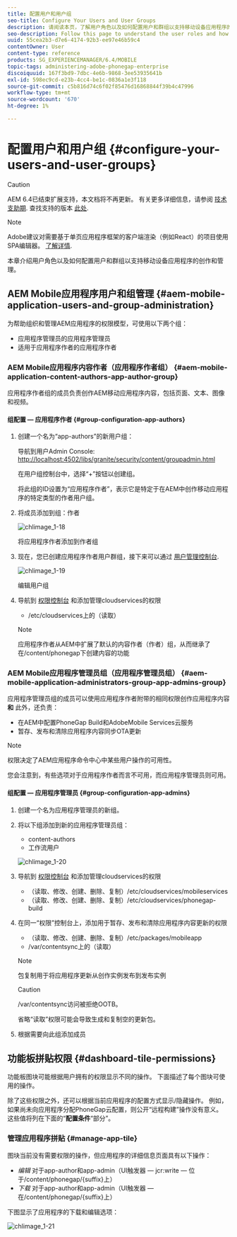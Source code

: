 ```yaml
---
title: 配置用户和用户组
seo-title: Configure Your Users and User Groups
description: 请阅读本页，了解用户角色以及如何配置用户和群组以支持移动设备应用程序的创作和管理。
seo-description: Follow this page to understand the user roles and how to configure your users and groups to support the authoring and mangement of your mobile apps.
uuid: 55cea2b3-d7e6-4174-92b3-ee97e46b59c4
contentOwner: User
content-type: reference
products: SG_EXPERIENCEMANAGER/6.4/MOBILE
topic-tags: administering-adobe-phonegap-enterprise
discoiquuid: 167f3bd9-7dbc-4e6b-9868-3ee53935641b
exl-id: 598ec9cd-e23b-4cc4-be1c-0836a1e3f118
source-git-commit: c5b816d74c6f02f85476d16868844f39b4c47996
workflow-type: tm+mt
source-wordcount: '670'
ht-degree: 1%

---
```


# 配置用户和用户组 {#configure-your-users-and-user-groups}

>[!CAUTION]
>
>AEM 6.4已结束扩展支持，本文档将不再更新。 有关更多详细信息，请参阅 [技术支助期](https://helpx.adobe.com/cn/support/programs/eol-matrix.html). 查找支持的版本 [此处](https://experienceleague.adobe.com/docs/).

>[!NOTE]
>
>Adobe建议对需要基于单页应用程序框架的客户端渲染（例如React）的项目使用SPA编辑器。 [了解详情](/help/sites-developing/spa-overview.md).

本章介绍用户角色以及如何配置用户和群组以支持移动设备应用程序的创作和管理。

## AEM Mobile应用程序用户和组管理 {#aem-mobile-application-users-and-group-administration}

为帮助组织和管理AEM应用程序的权限模型，可使用以下两个组：

* 应用程序管理员的应用程序管理员
* 适用于应用程序作者的应用程序作者

### AEM Mobile应用程序内容作者（应用程序作者组） {#aem-mobile-application-content-authors-app-author-group}

应用程序作者组的成员负责创作AEM移动应用程序内容，包括页面、文本、图像和视频。

#### 组配置 — 应用程序作者 {#group-configuration-app-authors}

1. 创建一个名为“app-authors”的新用户组：

   导航到用户Admin Console: [http://localhost:4502/libs/granite/security/content/groupadmin.html](http://localhost:4502/libs/granite/security/content/groupadmin.html)

   在用户组控制台中，选择“+”按钮以创建组。

   将此组的ID设置为“应用程序作者”，表示它是特定于在AEM中创作移动应用程序的特定类型的作者用户组。

1. 将成员添加到组：作者

   ![chlimage_1-18](assets/chlimage_1-18.png)

   将应用程序作者添加到作者组

1. 现在，您已创建应用程序作者用户群组，接下来可以通过 [用户管理控制台](http://localhost:4502/libs/granite/security/content/useradmin.md).

   ![chlimage_1-19](assets/chlimage_1-19.png)

   编辑用户组

1. 导航到 [权限控制台](http://localhost:4502/useradmin) 和添加管理cloudservices的权限

   * /etc/cloudservices上的（读取）
   >[!NOTE]
   >
   >应用程序作者从AEM中扩展了默认的内容作者（作者）组，从而继承了在/content/phonegap下创建内容的功能

### AEM Mobile应用程序管理员组（应用程序管理员组） {#aem-mobile-application-administrators-group-app-admins-group}

应用程序管理员组的成员可以使用应用程序作者附带的相同权限创作应用程序内容 **和** 此外，还负责：

* 在AEM中配置PhoneGap Build和AdobeMobile Services云服务
* 暂存、发布和清除应用程序内容同步OTA更新

>[!NOTE]
>
>权限决定了AEM应用程序命令中心中某些用户操作的可用性。
>
>您会注意到，有些选项对于应用程序作者而言不可用，而应用程序管理员则可用。

#### 组配置 — 应用程序管理员 {#group-configuration-app-admins}

1. 创建一个名为应用程序管理员的新组。
1. 将以下组添加到新的应用程序管理员组：

   * content-authors
   * 工作流用户

   ![chlimage_1-20](assets/chlimage_1-20.png)

1. 导航到 [权限控制台](http://localhost:4502/useradmin) 和添加管理cloudservices的权限

   * （读取、修改、创建、删除、复制）/etc/cloudservices/mobileservices
   * （读取、修改、创建、删除、复制）/etc/cloudservices/phonegap-build

1. 在同一“权限”控制台上，添加用于暂存、发布和清除应用程序内容更新的权限

   * （读取、修改、创建、删除、复制）/etc/packages/mobileapp
   * /var/contentsync上的（读取）

   >[!NOTE]
   >
   >包复制用于将应用程序更新从创作实例发布到发布实例

   >[!CAUTION]
   >
   >/var/contentsync访问被拒绝OOTB。
   >
   >省略“读取”权限可能会导致生成和复制空的更新包。

1. 根据需要向此组添加成员

## 功能板拼贴权限 {#dashboard-tile-permissions}

功能板图块可能根据用户拥有的权限显示不同的操作。 下面描述了每个图块可使用的操作。

除了这些权限之外，还可以根据当前应用程序的配置方式显示/隐藏操作。 例如，如果尚未向应用程序分配PhoneGap云配置，则公开“远程构建”操作没有意义。 这些值将列在下面的“**配置条件**“部分”。

### 管理应用程序拼贴 {#manage-app-tile}

图块当前没有需要权限的操作，但应用程序的详细信息页面具有以下操作：

* *编辑* 对于app-author和app-admin（UI触发器 — jcr:write — 位于/content/phonegap/{suffix}上）
* *下载* 对于app-author和app-admin（UI触发器 — 在/content/phonegap/{suffix}上）

下图显示了应用程序的下载和编辑选项：

![chlimage_1-21](assets/chlimage_1-21.png)
